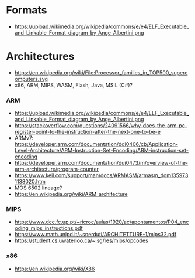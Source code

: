 # Formats

* <https://upload.wikimedia.org/wikipedia/commons/e/e4/ELF_Executable_and_Linkable_Format_diagram_by_Ange_Albertini.png>

# Architectures

* <https://en.wikipedia.org/wiki/File:Processor_families_in_TOP500_supercomputers.svg>
* x86, ARM, MIPS, WASM, Flash, Java, MSIL (C#)?

### ARM

* <https://upload.wikimedia.org/wikipedia/commons/e/e4/ELF_Executable_and_Linkable_Format_diagram_by_Ange_Albertini.png>
* <https://stackoverflow.com/questions/24091566/why-does-the-arm-pc-register-point-to-the-instruction-after-the-next-one-to-be-e>
* ARMv7: <https://developer.arm.com/documentation/ddi0406/cb/Application-Level-Architecture/ARM-Instruction-Set-Encoding/ARM-instruction-set-encoding>
* <https://developer.arm.com/documentation/dui0473/m/overview-of-the-arm-architecture/program-counter>
* <https://www.keil.com/support/man/docs/ARMASM/armasm_dom1359731138020.htm>
* MOS 6502 lineage?
* <https://en.wikipedia.org/wiki/ARM_architecture>

### MIPS

* <https://www.dcc.fc.up.pt/~ricroc/aulas/1920/ac/apontamentos/P04_encoding_mips_instructions.pdf>
* <https://www.math.unipd.it/~sperduti/ARCHITETTURE-1/mips32.pdf>
* <https://student.cs.uwaterloo.ca/~isg/res/mips/opcodes>

### x86

* <https://en.wikipedia.org/wiki/X86>
